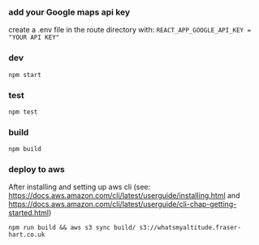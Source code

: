 ### add your Google maps api key
create a .env file in the route directory with: `REACT_APP_GOOGLE_API_KEY = "YOUR API KEY"
`
### dev
`npm start`

### test
`npm test`

### build
`npm build`

### deploy to aws
After installing and setting up aws cli (see: https://docs.aws.amazon.com/cli/latest/userguide/installing.html and https://docs.aws.amazon.com/cli/latest/userguide/cli-chap-getting-started.html)

`npm run build && aws s3 sync build/ s3://whatsmyaltitude.fraser-hart.co.uk`
